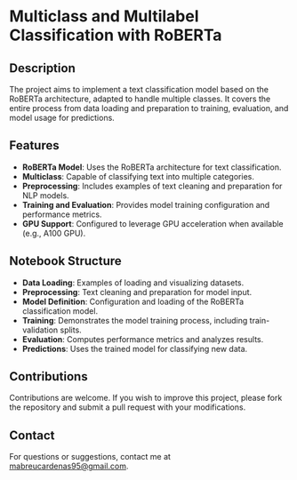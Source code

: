 # Multiclass and Multilabel Classification with RoBERTa

## Description

The project aims to implement a text classification model based on the RoBERTa architecture, adapted to handle multiple classes. It covers the entire process from data loading and preparation to training, evaluation, and model usage for predictions.

## Features

- **RoBERTa Model**: Uses the RoBERTa architecture for text classification.
- **Multiclass**: Capable of classifying text into multiple categories.
- **Preprocessing**: Includes examples of text cleaning and preparation for NLP models.
- **Training and Evaluation**: Provides model training configuration and performance metrics.
- **GPU Support**: Configured to leverage GPU acceleration when available (e.g., A100 GPU).

## Notebook Structure

- **Data Loading**: Examples of loading and visualizing datasets.
- **Preprocessing**: Text cleaning and preparation for model input.
- **Model Definition**: Configuration and loading of the RoBERTa classification model.
- **Training**: Demonstrates the model training process, including train-validation splits.
- **Evaluation**: Computes performance metrics and analyzes results.
- **Predictions**: Uses the trained model for classifying new data.

## Contributions

Contributions are welcome. If you wish to improve this project, please fork the repository and submit a pull request with your modifications.

## Contact

For questions or suggestions, contact me at [mabreucardenas95@gmail.com](mabreucardenas95@gmail.com).
```
